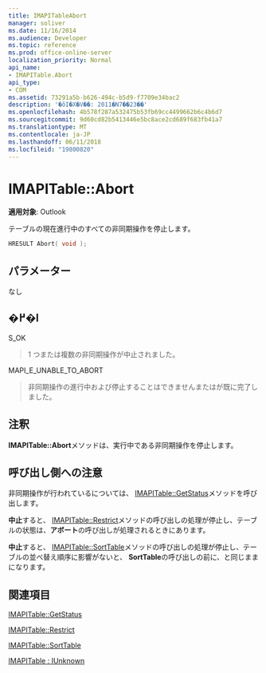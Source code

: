 ```yaml
---
title: IMAPITableAbort
manager: soliver
ms.date: 11/16/2014
ms.audience: Developer
ms.topic: reference
ms.prod: office-online-server
localization_priority: Normal
api_name:
- IMAPITable.Abort
api_type:
- COM
ms.assetid: 73291a5b-b626-494c-b5d9-f7709e34bac2
description: '�ŏI�X�V��: 2011�N7��23��'
ms.openlocfilehash: 4b578f287a532475b53fb69cc4499662b6c4b6d7
ms.sourcegitcommit: 9d60cd82b5413446e5bc8ace2cd689f683fb41a7
ms.translationtype: MT
ms.contentlocale: ja-JP
ms.lasthandoff: 06/11/2018
ms.locfileid: "19800820"
---
```

# <a name="imapitableabort"></a>IMAPITable::Abort

  
  
**適用対象**: Outlook 
  
テーブルの現在進行中のすべての非同期操作を停止します。
  
```cpp
HRESULT Abort( void );
```

## <a name="parameters"></a>パラメーター

なし
  
## <a name="return-value"></a>�߂�l

S_OK 
  
> 1 つまたは複数の非同期操作が中止されました。
    
MAPI_E_UNABLE_TO_ABORT 
  
> 非同期操作の進行中および停止することはできませんまたはが既に完了しました。
    
## <a name="remarks"></a>注釈

**IMAPITable::Abort**メソッドは、実行中である非同期操作を停止します。 
  
## <a name="notes-to-callers"></a>呼び出し側への注意

非同期操作が行われているについては、 [IMAPITable::GetStatus](imapitable-getstatus.md)メソッドを呼び出します。 
  
**中止**すると、 [IMAPITable::Restrict](imapitable-restrict.md)メソッドの呼び出しの処理が停止し、テーブルの状態は、**アボート**の呼び出しが処理されるときにあります。 
  
**中止**すると、 [IMAPITable::SortTable](imapitable-sorttable.md)メソッドの呼び出しの処理が停止し、テーブルの並べ替え順序に影響がないと、 **SortTable**の呼び出しの前に、と同じままになります。 
  
## <a name="see-also"></a>関連項目



[IMAPITable::GetStatus](imapitable-getstatus.md)
  
[IMAPITable::Restrict](imapitable-restrict.md)
  
[IMAPITable::SortTable](imapitable-sorttable.md)
  
[IMAPITable : IUnknown](imapitableiunknown.md)

